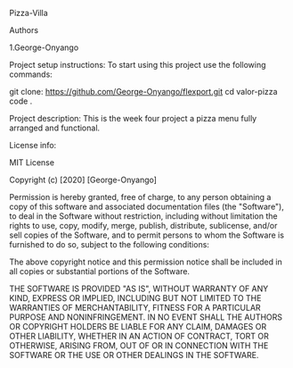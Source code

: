 

Pizza-Villa

Authors

1.George-Onyango

Project setup instructions: To start using this project use the following commands:

git clone: https://github.com/George-Onyango/flexport.git 
cd valor-pizza
code .

Project description: 
This is the week four project a pizza menu fully arranged and functional.


License info:

MIT License

Copyright (c) [2020] [George-Onyango]

Permission is hereby granted, free of charge, to any person obtaining a copy of this software and associated documentation files (the "Software"), to deal in the Software without restriction, including without limitation the rights to use, copy, modify, merge, publish, distribute, sublicense, and/or sell copies of the Software, and to permit persons to whom the Software is furnished to do so, subject to the following conditions:

The above copyright notice and this permission notice shall be included in all copies or substantial portions of the Software.

THE SOFTWARE IS PROVIDED "AS IS", WITHOUT WARRANTY OF ANY KIND, EXPRESS OR IMPLIED, INCLUDING BUT NOT LIMITED TO THE WARRANTIES OF MERCHANTABILITY, FITNESS FOR A PARTICULAR PURPOSE AND NONINFRINGEMENT. IN NO EVENT SHALL THE AUTHORS OR COPYRIGHT HOLDERS BE LIABLE FOR ANY CLAIM, DAMAGES OR OTHER LIABILITY, WHETHER IN AN ACTION OF CONTRACT, TORT OR OTHERWISE, ARISING FROM, OUT OF OR IN CONNECTION WITH THE SOFTWARE OR THE USE OR OTHER DEALINGS IN THE SOFTWARE.
